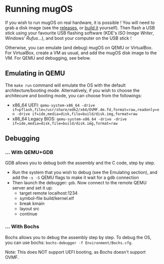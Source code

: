 # Running mugOS

If you wish to run mugOS on real hardware, it is possible ! You will need to grab a disk image
(see the [releases](https://github.com/Magyar57/mugOS/releases), or [build it](./Building.md) yourself).
Then flash a USB stick using your favourite USB flashing software (KDE's *ISO Image Writer*, Windows' *Rufus*...),
and boot your computer on the USB stick !

Otherwise, you can emulate (and debug) mugOS on QEMU or VirtualBox.
For VirtualBox, create a VM as usual, and add the mugOS disk image to the VM. For QEMU and debugging, see below.

## Emulating in QEMU

The `make run` command will emulate the OS with the default architecture/booting mode.
Alternatively, if you wish to choose the architecure and booting mode, you can choose from the followings:

- x86_64 UEFI: `qemu-system-x86_64 -drive if=pflash,file=/usr/share/edk2/x64/OVMF.4m.fd,format=raw,readonly=on -drive if=ide,media=disk,file=build/disk.img,format=raw`
- x86_64 Legacy BIOS: `qemu-system-x86_64 -drive -drive if=ide,media=disk,file=build/disk.img,format=raw`

## Debugging

### ... With QEMU+GDB

GDB allows you to debug both the assembly and the C code, step by step.

- Run the system that you wish to debug (see the Emulating section), and add the `-s -S` QEMU flags to make it wait for a gdb connection
- Then launch the debugger: `gdb`. Now connect to the remote QEMU server and set it up:
  - target remote localhost:1234
  - symbol-file build/kernel.elf
  - break kmain
  - layout src
  - continue

### ... With Bochs

Bochs allows you to debug the assembly step by step. 
To debug the OS, you can use bochs: `bochs-debugger -f Environment/Bochs.cfg`.

Note: This does NOT support UEFI booting, as Bochs doesn't support OVMF.
